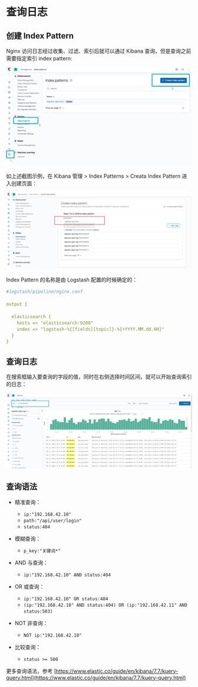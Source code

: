 # 查询日志

## 创建 Index Pattern

Nginx 访问日志经过收集、过滤、索引后就可以通过 Kibana 查询，但是查询之前需要指定索引 index pattern:

![Kibana Index Pattern](../imgs/kibana-index-pattern.png)

如上述截图示例，在 Kibana 管理 > Index Patterns > Creata Index Pattern 进入创建页面：

![kibana-create-index-pattern](../imgs/kibana-create-index-pattern.jpg)

Index Pattern 的名称是由 Logstash 配置的时候确定的：
```yaml
#logstash/pipeline/nginx.conf

output {

  elasticsearch {
    hosts => "elasticsearch:9200"
    index => "logstash-%{[fields][topic]}-%{+YYYY.MM.dd.HH}"
  }
}

```

## 查询日志

在搜索框输入要查询的字段的值，同时在右侧选择时间区间，就可以开始查询索引的日志：

![Kibana Query](../imgs/kibana-query-demo.png)

## 查询语法

- 精准查询：
    - `ip:"192.168.42.10"`
    - `path:"/api/user/login"`
    - `status:404`

- 模糊查询：
    - `p_key:"关键词*"`

- AND 与查询：
    - `ip:"192.168.42.10" AND status:404`
    
- OR 或查询：
    - `ip:"192.168.42.10" OR status:404`
    - `(ip:"192.168.42.10" AND status:404) OR (ip:"192.168.42.11" AND status:503)`

- NOT 非查询：
    - `NOT ip:"192.168.42.10"`

- 比较查询：
    - `status >= 500`

更多查询语法，参考 [https://www.elastic.co/guide/en/kibana/7.7/kuery-query.html](https://www.elastic.co/guide/en/kibana/7.7/kuery-query.html)